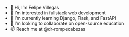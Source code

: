 - 👋 Hi, I’m Felipe Villegas
- 👀 I’m interested in fullstack web development
- 🌱 I’m currently learning Django, Flask, and FastAPI
- 💞️ I’m looking to collaborate on open-source education
- 📫 Reach me at @dr-rompecabezas

<!---
dr-rompecabezas/dr-rompecabezas is a ✨ special ✨ repository because its `README.md` (this file) appears on your GitHub profile.
You can click the Preview link to take a look at your changes.
--->
